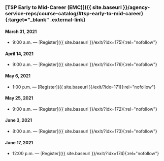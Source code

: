 ### [TSP Early to Mid-Career (EMC)]({{ site.baseurl }}/agency-service-reps/course-catalog/#tsp-early-to-mid-career){:target="\_blank" .external-link}

#### March 31, 2021

- 9:00 a.m. — [Register]({{ site.baseurl }}/exit/?idx=175){:rel="nofollow"}

#### April 14, 2021

- 9:00 a.m. — [Register]({{ site.baseurl }}/exit/?idx=176){:rel="nofollow"}

#### May 6, 2021

- 1:00 p.m. — [Register]({{ site.baseurl }}/exit/?idx=171){:rel="nofollow"}

#### May 25, 2021

- 9:00 a.m.	— [Register]({{ site.baseurl }}/exit/?idx=172){:rel="nofollow"}

#### June 3, 2021

- 8:00 a.m.	— [Register]({{ site.baseurl }}/exit/?idx=173){:rel="nofollow"}

#### June 17, 2021

- 12:00 p.m. — [Register]({{ site.baseurl }}/exit/?idx=174){:rel="nofollow"}
